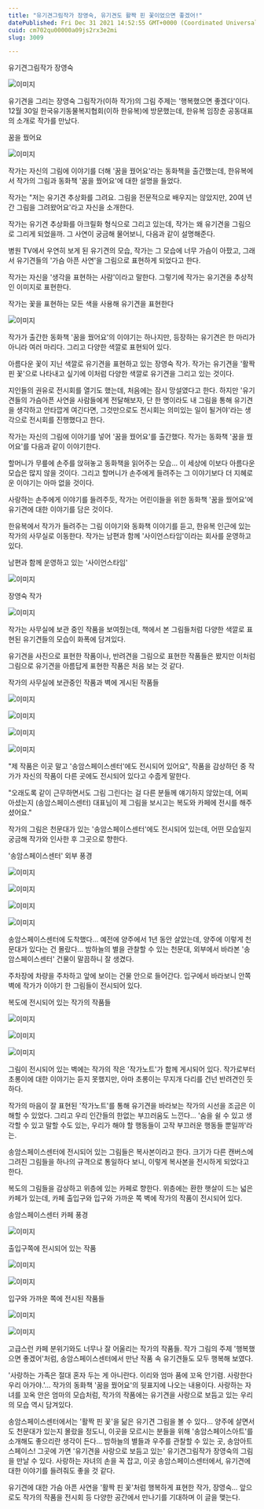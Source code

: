 ```yaml
---
title: "유기견그림작가 장영숙, 유기견도 활짝 핀 꽃이었으면 좋겠어!"
datePublished: Fri Dec 31 2021 14:52:55 GMT+0000 (Coordinated Universal Time)
cuid: cm702qu00000a09js2rx3e2mi
slug: 3009

---
```



유기견그림작가 장영숙

![이미지](https://cdn.hashnode.com/res/hashnode/image/upload/v1739253639457/0fe6bc47-c0fe-49c8-8daa-74b290a0f5ff.png)

유기견을 그리는 장영숙 그림작가(이하 작가)의 그림 주제는 '행복했으면 좋겠다'이다. 12월 30일 한국유기동물복지협회(이하 한유복)에 방문했는데, 한유복 임장춘 공동대표의 소개로 작가를 만났다.

꿈을 꿨어요

![이미지](https://cdn.hashnode.com/res/hashnode/image/upload/v1739253641538/d6878f7b-a7fa-4775-8289-5714b90cd6c1.jpeg)

작가는 자신의 그림에 이야기를 더해 '꿈을 꿨어요'라는 동화책을 출간했는데, 한유복에서 작가의 그림과 동화책 '꿈을 꿨어요'에 대한 설명을 들었다.

작가는 "저는 유기견 추상화를 그려요. 그림을 전문적으로 배우지는 않았지만, 20여 년간 그림을 그려왔어요'라고 자신을 소개한다.

작가는 유기견 추상화를 아크릴화 형식으로 그리고 있는데, 작가는 왜 유기견을 그림으로 그리게 되었을까. 그 사연이 궁금해 물어보니, 다음과 같이 설명해준다.

병원 TV에서 우연히 보게 된 유기견의 모습, 작가는 그 모습에 너무 가슴이 아팠고, 그래서 유기견들의 '가슴 아픈 사연'을 그림으로 표현하게 되었다고 한다.

작가는 자신을 '생각을 표현하는 사람'이라고 말한다. 그렇기에 작가는 유기견을 추상적인 이미지로 표현한다.

작가는 꽃을 표현하는 모든 색을 사용해 유기견을 표현한다

![이미지](https://cdn.hashnode.com/res/hashnode/image/upload/v1739253643647/0a41e8ef-297c-4465-bd31-a75729c7e5a9.jpeg)

작가가 출간한 동화책 '꿈을 꿨어요'의 이야기는 하나지만, 등장하는 유기견은 한 마리가 아니라 여러 마리다. 그리고 다양한 색깔로 표현되어 있다.

아름다운 꽃이 지닌 색깔로 유기견을 표현하고 있는 장영숙 작가. 작가는 유기견을 '활짝 핀 꽃'으로 나타내고 싶기에 이처럼 다양한 색깔로 유기견을 그리고 있는 것이다.

지인들의 권유로 전시회를 열기도 했는데, 처음에는 잠시 망설였다고 한다. 하지만 '유기견들의 가슴아픈 사연을 사람들에게 전달해보자, 단 한 명이라도 내 그림을 통해 유기견을 생각하고 안타깝게 여긴다면, 그것만으로도 전시회는 의미있는 일이 될거야'라는 생각으로 전시회를 진행했다고 한다.

작가는 자신의 그림에 이야기를 넣어 '꿈을 꿨어요'를 출간했다. 작가는 동화책 '꿈을 꿨어요'를 다음과 같이 이야기한다.

할머니가 무릎에 손주를 앉혀놓고 동화책을 읽어주는 모습... 이 세상에 이보다 아름다운 모습은 많지 않을 것이다. 그리고 할머니가 손주에게 들려주는 그 이야기보다 더 지혜로운 이야기는 아마 없을 것이다.

사랑하는 손주에게 이야기를 들려주듯, 작가는 어린이들을 위한 동화책 '꿈을 꿨어요'에 유기견에 대한 이야기를 담은 것이다.

한유복에서 작가가 들려주는 그림 이야기와 동화책 이야기를 듣고, 한유복 인근에 있는 작가의 사무실로 이동한다. 작가는 남편과 함께 '사이언스타임'이라는 회사를 운영하고 있다.

남편과 함께 운영하고 있는 '사이언스타임'

![이미지](https://cdn.hashnode.com/res/hashnode/image/upload/v1739253645881/39b37b35-653c-408e-8cfb-ff8addbed0d9.jpeg)

장영숙 작가

![이미지](https://cdn.hashnode.com/res/hashnode/image/upload/v1739253648236/12fd57b0-2e0d-4e0d-aa51-9045380a7921.jpeg)

작가는 사무실에 보관 중인 작품을 보여줬는데, 책에서 본 그림들처럼 다양한 색깔로 표현된 유기견들의 모습이 화폭에 담겨있다.

유기견을 사진으로 표현한 작품이나, 반려견을 그림으로 표현한 작품들은 봤지만 이처럼 그림으로 유기견을 아름답게 표현한 작품은 처음 보는 것 같다.

작가의 사무실에 보관중인 작품과 벽에 게시된 작품들

![이미지](https://cdn.hashnode.com/res/hashnode/image/upload/v1739253651041/7153e3e2-f673-4f15-b98c-1a22740abead.jpeg)

![이미지](https://cdn.hashnode.com/res/hashnode/image/upload/v1739253656459/cba4c251-8fd3-45fe-bbdb-06d4181b08ca.jpeg)

![이미지](https://cdn.hashnode.com/res/hashnode/image/upload/v1739253659269/9fbdaf7f-7440-4711-8001-0da8f84d994f.jpeg)

![이미지](https://cdn.hashnode.com/res/hashnode/image/upload/v1739253662124/aa2ab0e4-4615-442e-b0c9-bc57cde91520.jpeg)

"제 작품은 이곳 말고 '송암스페이스센터'에도 전시되어 있어요", 작품을 감상하던 중 작가가 자신의 작품이 다른 곳에도 전시되어 있다고 수줍게 말한다.

"오래도록 같이 근무하면서도 그림 그린다는 걸 다른 분들께 얘기하지 않았는데, 어찌 아셨는지 (송암스페이스센터) 대표님이 제 그림을 보시고는 복도와 카페에 전시를 해주셨어요."

작가의 그림은 천문대가 있는 '송암스페이스센터'에도 전시되어 있는데, 어떤 모습일지 궁금해 작가와 인사한 후 그곳으로 향한다.

'송암스페이스센터' 외부 풍경

![이미지](https://cdn.hashnode.com/res/hashnode/image/upload/v1739253664948/e18d1ebb-683c-4fde-bede-091618801ae2.jpeg)

![이미지](https://cdn.hashnode.com/res/hashnode/image/upload/v1739253667993/f0f102ab-6901-4dd7-900a-41ae5d8cfae1.jpeg)

![이미지](https://cdn.hashnode.com/res/hashnode/image/upload/v1739253670649/54269355-d263-41e1-9510-ab52861cf44d.jpeg)

![이미지](https://cdn.hashnode.com/res/hashnode/image/upload/v1739253673397/1ae614c2-49a2-4338-b000-a88b3dcdc54b.jpeg)

송암스페이스센터에 도착했다... 예전에 양주에서 1년 동안 살았는데, 양주에 이렇게 천문대가 있다는 건 몰랐다... 밤하늘의 별을 관찰할 수 있는 천문대, 외부에서 바라본 '송암스페이스센터' 건물이 말끔하니 잘 생겼다.

주차장에 차량을 주차하고 앞에 보이는 건물 안으로 들어간다. 입구에서 바라보니 안쪽 벽에 작가가 이야기 한 그림들이 전시되어 있다.

복도에 전시되어 있는 작가의 작품들

![이미지](https://cdn.hashnode.com/res/hashnode/image/upload/v1739253676175/2cc4e819-f28e-4052-81e0-dbac7c192d6a.jpeg)

![이미지](https://cdn.hashnode.com/res/hashnode/image/upload/v1739253678647/8ca76dc8-7461-4841-a7bf-57de33fffdb1.jpeg)

![이미지](https://cdn.hashnode.com/res/hashnode/image/upload/v1739253681393/3685e048-5a5a-4ff8-91fb-c494fac2084b.jpeg)

그림이 전시되어 있는 벽에는 작가의 작은 '작가노트'가 함께 게시되어 있다. 작가로부터 초롱이에 대한 이야기는 듣지 못했지만, 아마 초롱이는 무지개 다리를 건넌 반려견인 듯하다.

작가의 마음이 잘 표현된 '작가노트'를 통해 유기견을 바라보는 작가의 시선을 조금은 이해할 수 있었다. 그리고 우리 인간들의 한없는 부끄러움도 느낀다... '숨을 쉴 수 있고 생각할 수 있고 말할 수도 있는, 우리가 해야 할 행동들이 고작 부끄러운 행동들 뿐일까'라는.

송암스페이스센터에 전시되어 있는 그림들은 복사본이라고 한다. 크기가 다른 캔버스에 그려진 그림들을 하나의 규격으로 통일하다 보니, 이렇게 복사본을 전시하게 되었다고 한다.

복도의 그림들을 감상하고 위층에 있는 카페로 향한다. 위층에는 환한 햇살이 드는 넓은 카페가 있는데, 카페 출입구와 입구와 가까운 쪽 벽에 작가의 작품이 전시되어 있다.

송암스페이스센터 카페 풍경

![이미지](https://cdn.hashnode.com/res/hashnode/image/upload/v1739253684488/198c471d-76f6-4591-a27e-12dcd2625304.jpeg)

출입구쪽에 전시되어 있는 작품

![이미지](https://cdn.hashnode.com/res/hashnode/image/upload/v1739253687125/68ee21fc-5de5-4676-9be1-44d80832d1ee.jpeg)

![이미지](https://cdn.hashnode.com/res/hashnode/image/upload/v1739253689921/f40d36d0-8d87-439b-b49f-768e5961b334.jpeg)

입구와 가까운 쪽에 전시된 작품들

![이미지](https://cdn.hashnode.com/res/hashnode/image/upload/v1739253692683/046d0d7e-ca65-47ee-a6a6-d2880acfa14f.jpeg)

![이미지](https://cdn.hashnode.com/res/hashnode/image/upload/v1739253695469/3f37a84b-7ea4-4981-bd5f-d700d20c374b.jpeg)

고급스런 카페 분위기와도 너무나 잘 어울리는 작가의 작품들. 작가 그림의 주제 '행복했으면 좋겠어'처럼, 송암스페이스센터에서 만난 작품 속 유기견들도 모두 행복해 보였다.

'사랑하는 가족은 절대 혼자 두는 게 아니란다. 이리와 엄마 품에 꼬옥 안기렴. 사랑한다 우리 아가야.'... 작가의 동화책 '꿈을 꿨어요'의 뒷표지에 나오는 내용이다. 사랑하는 자녀를 꼬옥 안은 엄마의 모습처럼, 작가의 작품에는 유기견을 사랑으로 보듬고 있는 우리의 모습 역시 담겨있다.

송암스페이스센터에서는 '활짝 핀 꽃'을 닮은 유기견 그림을 볼 수 있다... 양주에 살면서도 천문대가 있는지 몰랐을 정도니, 이곳을 모르시는 분들을 위해 '송암스페이스아트'를 소개해도 좋으리란 생각이 든다... 밤하늘의 별들과 우주를 관찰할 수 있는 곳, 송암아트스페이스! 그곳에 가면 '유기견을 사랑으로 보듬고 있는' 유기견그림작가 장영숙의 그림을 만날 수 있다. 사랑하는 자녀의 손을 꼭 잡고, 이곳 송암스페이스센터에서, 유기견에 대한 이야기를 들려줘도 좋을 것 같다.

유기견에 대한 가슴 아픈 사연을 '활짝 핀 꽃'처럼 행복하게 표현한 작가, 장영숙... 앞으로도 작가의 작품을 전시회 등 다양한 공간에서 만나기를 기대하며 이 글을 맺는다.